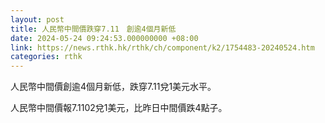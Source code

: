 ```yaml
---
layout: post
title: 人民幣中間價跌穿7.11　創逾4個月新低
date: 2024-05-24 09:24:53.000000000 +08:00
link: https://news.rthk.hk/rthk/ch/component/k2/1754483-20240524.htm
categories: rthk
---
```


人民幣中間價創逾4個月新低，跌穿7.11兌1美元水平。

人民幣中間價報7.1102兌1美元，比昨日中間價跌4點子。

